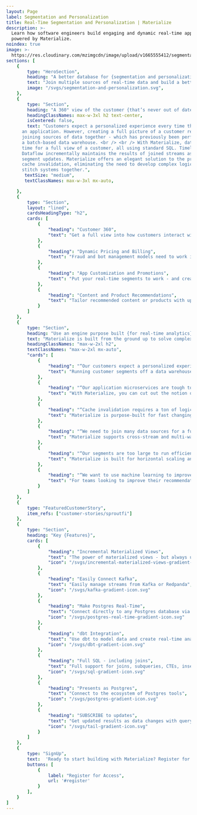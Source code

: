 ```yaml
---
layout: Page
label: Segmentation and Personalization
title: Real-Time Segmentation and Personalization | Materialize
description: >-
  Learn how software engineers build engaging and dynamic real-time applications
  powered by Materialize.
noindex: true
image: >-
  https://res.cloudinary.com/mzimgcdn/image/upload/v1665555412/segmentation-personalization.jpg
sections: [
	{
		type: "HeroSection",
		heading: "A better database for {segmentation and personalization}",
		text: "Join multiple sources of real-time data and build a better customer experience - all using standard SQL.",
		image: "/svgs/segmentation-and-personalization.svg",
	},
	{
		type: "Section",
		heading: "A 360° view of the customer {that’s never out of date.}",
		headingClassNames: max-w-3xl h2 text-center,
		isCentered: false,
		text: "Customers expect a personalized experience every time they interact with
      an application. However, creating a full picture of a customer requires
      joining sources of data together - which has previously been performed in
      a batch-based data warehouse. <br /> <br /> With Materialize, data teams can join multiple streams of data in real
      time for a full view of a customer, all using standard SQL. Timely
      Dataflow incrementally maintains the results of joined streams as a
      segment updates. Materialize offers an elegant solution to the problem of
      cache invalidation, eliminating the need to develop complex logic or
      stitch systems together.",
	   textSize: "medium",
	   textClassNames: max-w-3xl mx-auto,

	},
	{
		type: "Section",
		layout: "lined",
		cardsHeadingType: "h2",
		cards: [ 
			{
				"heading": "Customer 360",
				"text": "Get a full view into how customers interact with your organization - across every touchpoint. Join multiple sources of data and ensure dashboards, customer service teams, and applications all run off the most up-to-date information."
			},
			{
				"heading": "Dynamic Pricing and Billing",
				"text": "Fraud and bot management models need to work immediately to detect and eliminate anomalous activity faster than they can adapt and exploit. Detect fraud on large datasets at extremely low latencies - and easily adjust models as needed in SQL."
			},
			{
				"heading": "App Customization and Promotions",
				"text": "Put your real-time segments to work - and create customized experiences or promotions across a range of applications like gaming, ecommerce, A/B tests, and marketing campaigns."
			},
			{
				"heading": "Content and Product Recommendations",
				"text": "Tailor recommended content or products with up-to-the-second customer data. Reduce cart abandonment, identify new sales opportunities - or simply stop promoting a product someone has already purchased."
			}
    	]
	},
	{
		type: "Section",
		heading: "Use an engine purpose built {for real-time analytics}",
    	text: "Materialize is built from the ground up to solve complex issues hindering adoption of streaming tools.",
		headingClassNames: "max-w-2xl h2",
    	textClassNames: "max-w-2xl mx-auto",
		"cards": [
			{
				"heading": "“Our customers expect a personalized experience”",
				"text": "Running customer segments off a data warehouse is too slow for modern expectations. Move the exact same SQL from your data warehouse to Materialize and get segments that update in real-time."
			},
			{
				"heading": "“Our application microservices are tough to maintain”",
				"text": "With Materialize, you can cut out the notion of scheduling and jobs for microservices. Instead, you simply send data to Materialize, describe its transformations with SQL, and read results on the other side."
			},
			{
				"heading": "“Cache invalidation requires a ton of logic to get right”",
				"text": "Materialize is purpose-built for fast changing data. Its underlying engines know exactly which records to update or invalidate, giving data teams the most up-to-date value without complex cache invalidation logic."
			},
			{
				"heading": "“We need to join many data sources for a full customer view”",
				"text": "Materialize supports cross-stream and multi-way joins, without the need to microbatch or round-trip data at high latencies. With strict serializability, you don’t need to give up correctness guarantees to use multiple data inputs."
			},
			{
				"heading": "“Our segments are too large to run efficiently in real-time”",
				"text": "Materialize is built for horizontal scaling and separates storage and compute. Data is durably stored in S3, while compute scales independently. Run replicated compute clusters to increase availability and reduce downtime."
			},
			{
				"heading": "“We want to use machine learning to improve our segments”",
				"text": "For teams looking to improve their recommendation engine over time, Materialize can also be used as a real-time online feature store, training and serving machine learning models without waiting for batches of data to arrive."
			}
  		]
	},
	{
		type: "FeaturedCustomerStory",
		item_refs: ["customer-stories/sproutfi"]
	},
	{
		type: "Section",
		heading: "Key {Features}",
		cards: [
			{
				"heading": "Incremental Materialized Views",
				"text": "The power of materialized views - but always up-to-date",
				"icon": "/svgs/incremental-materialized-views-gradient-icon.svg"
			},
			{
				"heading": "Easily Connect Kafka",
				"text": "Easily manage streams from Kafka or Redpanda",
				"icon": "/svgs/kafka-gradient-icon.svg"
			},
			{
				"heading": "Make Postgres Real-Time",
				"text": "Connect directly to any Postgres database via CDC.",
				"icon": "/svgs/postgres-real-time-gradient-icon.svg"
			},
			{
				"heading": "dbt Integration",
				"text": "Use dbt to model data and create real-time analytics",
				"icon": "/svgs/dbt-gradient-icon.svg"
			},
			{
				"heading": "Full SQL - including joins",
				"text": "Full support for joins, subqueries, CTEs, inserts, and deletes.",
				"icon": "/svgs/sql-gradient-icon.svg"
			},
			{
				"heading": "Presents as Postgres",
				"text": "Connect to the ecosystem of Postgres tools",
				"icon": "/svgs/postgres-gradient-icon.svg"
			},
			{
				"heading": "SUBSCRIBE to updates",
				"text": "Get updated results as data changes with query subscriptions.",
				"icon": "/svgs/tail-gradient-icon.svg"
			}
  		]
	},
	{
		type: "SignUp",
		text:  'Ready to start building with Materialize? Register for early access here.',
		buttons: [
			{
				label: "Register for Access",
				url: '#register'
			}
		],
	}
]
---
```

